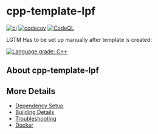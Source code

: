 # cpp-template-lpf

[![ci](https://github.com/OxfordRSE/cpp-template-lpf/actions/workflows/ci.yml/badge.svg)](https://github.com/OxfordRSE/cpp-template-lpf/actions/workflows/ci.yml)
[![codecov](https://codecov.io/gh/OxfordRSE/cpp-template-lpf/branch/main/graph/badge.svg)](https://codecov.io/gh/OxfordRSE/cpp-template-lpf)
[![CodeQL](https://github.com/OxfordRSE/cpp-template-lpf/actions/workflows/codeql-analysis.yml/badge.svg)](https://github.com/OxfordRSE/cpp-template-lpf/actions/workflows/codeql-analysis.yml)

LGTM Has to be set up manually after template is created:

[![Language grade: C++](https://img.shields.io/lgtm/grade/cpp/github/OxfordRSE/cpp-template-lpf)](https://lgtm.com/projects/g/OxfordRSE/cpp-template-lpf/context:cpp)

## About cpp-template-lpf



## More Details

 * [Dependency Setup](README_dependencies.md)
 * [Building Details](README_building.md)
 * [Troubleshooting](README_troubleshooting.md)
 * [Docker](README_docker.md)

